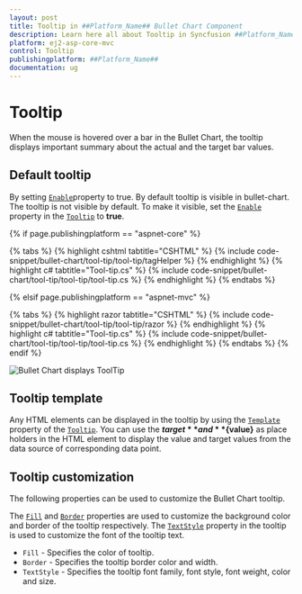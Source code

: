 ```yaml
---
layout: post
title: Tooltip in ##Platform_Name## Bullet Chart Component
description: Learn here all about Tooltip in Syncfusion ##Platform_Name## Bullet Chart component of Syncfusion Essential JS 2 and more.
platform: ej2-asp-core-mvc
control: Tooltip
publishingplatform: ##Platform_Name##
documentation: ug
---
```



# Tooltip

When the mouse is hovered over a bar in the Bullet Chart, the tooltip displays important summary about the actual and the target bar values.

## Default tooltip

By setting [`Enable`](https://help.syncfusion.com/cr/aspnetcore-js2/Syncfusion.EJ2.Charts.BulletChartBulletTooltipSettings.html#Syncfusion_EJ2_Charts_BulletChartBulletTooltipSettings_Enable)property to true. By default tooltip is visible in bullet-chart. The tooltip is not visible by default. To make it visible, set the [`Enable`](https://help.syncfusion.com/cr/aspnetcore-js2/Syncfusion.EJ2.Charts.BulletChartBulletTooltipSettings.html#Syncfusion_EJ2_Charts_BulletChartBulletTooltipSettings_Enable) property in the [`Tooltip`](https://help.syncfusion.com/cr/aspnetcore-js2/Syncfusion.EJ2.Charts.BulletChart.html#Syncfusion_EJ2_Charts_BulletChart_Tooltip) to **true**.

{% if page.publishingplatform == "aspnet-core" %}

{% tabs %}
{% highlight cshtml tabtitle="CSHTML" %}
{% include code-snippet/bullet-chart/tool-tip/tool-tip/tagHelper %}
{% endhighlight %}
{% highlight c# tabtitle="Tool-tip.cs" %}
{% include code-snippet/bullet-chart/tool-tip/tool-tip/tool-tip.cs %}
{% endhighlight %}
{% endtabs %}

{% elsif page.publishingplatform == "aspnet-mvc" %}

{% tabs %}
{% highlight razor tabtitle="CSHTML" %}
{% include code-snippet/bullet-chart/tool-tip/tool-tip/razor %}
{% endhighlight %}
{% highlight c# tabtitle="Tool-tip.cs" %}
{% include code-snippet/bullet-chart/tool-tip/tool-tip/tool-tip.cs %}
{% endhighlight %}
{% endtabs %}
{% endif %}



![Bullet Chart displays ToolTip](images/blazor-bulletchart-tooltip.png)

## Tooltip template

Any HTML elements can be displayed in the tooltip by using the [`Template`](https://help.syncfusion.com/cr/aspnetcore-js2/Syncfusion.EJ2.Charts.BulletChartBulletTooltipSettings.html#Syncfusion_EJ2_Charts_BulletChartBulletTooltipSettings_Template) property of the [`Tooltip`](https://help.syncfusion.com/cr/aspnetcore-js2/Syncfusion.EJ2.Charts.BulletChart.html#Syncfusion_EJ2_Charts_BulletChart_Tooltip). You can use the **${target}** and **${value}** as place holders in the HTML element to display the value and target values from the data source of corresponding data point.

## Tooltip customization

The following properties can be used to customize the Bullet Chart tooltip.

The [`Fill`](https://help.syncfusion.com/cr/aspnetcore-js2/Syncfusion.EJ2.Charts.BulletChartBulletTooltipSettings.html#Syncfusion_EJ2_Charts_BulletChartBulletTooltipSettings_Fill) and [`Border`](https://help.syncfusion.com/cr/aspnetcore-js2/Syncfusion.EJ2.Charts.BulletChartBulletTooltipSettings.html#Syncfusion_EJ2_Charts_BulletChartBulletTooltipSettings_Border) properties are used to customize the background color and border of the tooltip respectively. The [`TextStyle`](https://help.syncfusion.com/cr/aspnetcore-js2/Syncfusion.EJ2.Charts.BulletChartBulletTooltipSettings.html#Syncfusion_EJ2_Charts_BulletChartBulletTooltipSettings_TextStyle) property in the tooltip is used to customize the font of the tooltip text.
* `Fill` - Specifies the color of tooltip.
* `Border` - Specifies the tooltip border color and width.
* `TextStyle` - Specifies the tooltip font family, font style, font weight, color and size.
